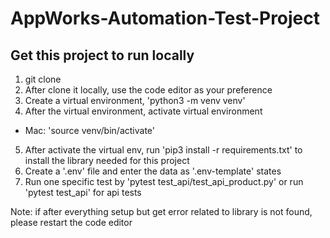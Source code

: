 # AppWorks-Automation-Test-Project

## Get this project to run locally
1. git clone
2. After clone it locally, use the code editor as your preference
3. Create a virtual environment, 'python3 -m venv venv'
4. After the virtual environment, activate virtual environment 
- Mac: 'source venv/bin/activate'
5. After activate the virtual env, run 'pip3 install -r requirements.txt' to install the library needed for this project
6. Create a '.env' file and enter the data as '.env-template' states
7. Run one specific test by 'pytest test_api/test_api_product.py' or run 'pytest test_api' for api tests

Note: if after everything setup but get error related to library is not found, please restart the code editor
